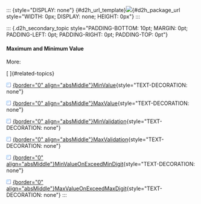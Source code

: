 ::: {style="DISPLAY: none"}
[](ms-xhelp:///?Id=d2h_url_template){#d2h_url_template}![](!package_url!){#d2h_package_url style="WIDTH: 0px; DISPLAY: none; HEIGHT: 0px"}
:::

::: {.d2h_secondary_topic style="PADDING-BOTTOM: 10pt; MARGIN: 0pt; PADDING-LEFT: 0pt; PADDING-RIGHT: 0pt; PADDING-TOP: 0pt"}
#### Maximum and Minimum Value

More:

[ ]{#related-topics}

[![](../button.gif){border="0" align="absMiddle"}MinValue](ms-xhelp:///?Id=4965a41b-0224-4001-b167-b2a778f8dde2){style="TEXT-DECORATION: none"}

[![](../button.gif){border="0" align="absMiddle"}MaxValue](ms-xhelp:///?Id=cbd51119-100a-4473-b8c8-d84d5ccd29f0){style="TEXT-DECORATION: none"}

[![](../button.gif){border="0" align="absMiddle"}MinValidation](ms-xhelp:///?Id=71689e96-6201-4fca-bf03-34183b88b328){style="TEXT-DECORATION: none"}

[![](../button.gif){border="0" align="absMiddle"}MaxValidation](ms-xhelp:///?Id=7c0dd4d5-b2d5-40be-b1af-289fc05c2f0e){style="TEXT-DECORATION: none"}

[![](../button.gif){border="0" align="absMiddle"}MinValueOnExceedMinDigit](ms-xhelp:///?Id=6832274a-3f7e-47fa-be58-8839680bdd8f){style="TEXT-DECORATION: none"}

[![](../button.gif){border="0" align="absMiddle"}MaxValueOnExceedMaxDigit](ms-xhelp:///?Id=a31bf240-b7a9-4918-94dc-71fa92f018d2){style="TEXT-DECORATION: none"}
:::
